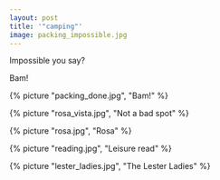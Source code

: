 ```yaml
---
layout: post
title: '"camping"'
image: packing_impossible.jpg
---
```


Impossible you say?

<!--more-->

Bam!

{% picture "packing_done.jpg", "Bam!" %}

{% picture "rosa_vista.jpg", "Not a bad spot" %}

{% picture "rosa.jpg", "Rosa" %}

{% picture "reading.jpg", "Leisure read" %}

{% picture "lester_ladies.jpg", "The Lester Ladies" %}
